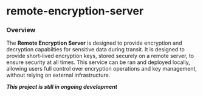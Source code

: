 # remote-encryption-server

### Overview

The **Remote Encryption Server** is designed to provide encryption and decryption capabilties for sensitive data during transit. It is designed to provide short-lived encryption keys, stored securely on a remote server, to ensure security at all times. This service can be ran and deployed locally, allowing users full control over encryption operations and key management, without relying on external infrastructure.

**_This project is still in ongoing development_**
